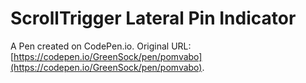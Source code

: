 # ScrollTrigger Lateral Pin Indicator

A Pen created on CodePen.io. Original URL: [https://codepen.io/GreenSock/pen/pomvabo](https://codepen.io/GreenSock/pen/pomvabo).

